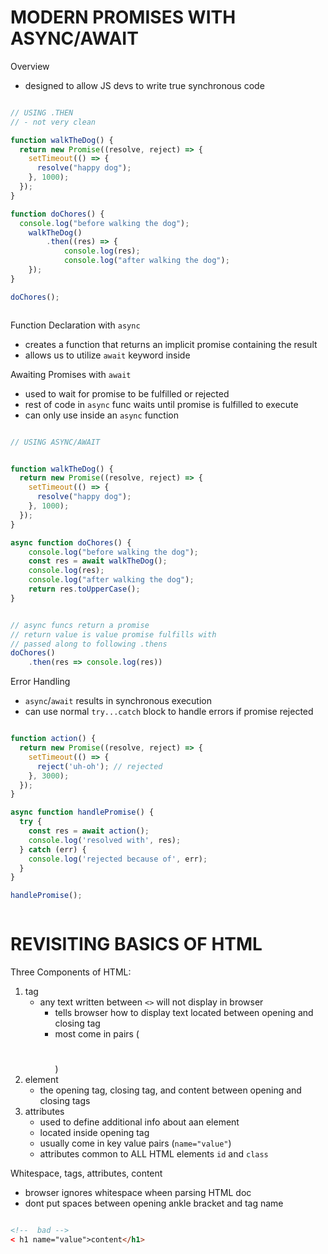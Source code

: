 # MODERN PROMISES WITH ASYNC/AWAIT


Overview
- designed to allow JS devs to write true synchronous code



```js

// USING .THEN
// - not very clean

function walkTheDog() {
  return new Promise((resolve, reject) => {
    setTimeout(() => {
      resolve("happy dog");
    }, 1000);
  });
}

function doChores() {
  console.log("before walking the dog");
	walkTheDog()
		.then((res) => {
			console.log(res);
			console.log("after walking the dog");
  	});
}

doChores();



```


Function Declaration with `async`
- creates a function that returns an implicit promise containing the result
- allows us to utilize `await` keyword inside


Awaiting Promises with `await`
- used to wait for promise to be fulfilled or rejected
- rest of code in `async` func waits until promise is fulfilled to execute
- can only use inside an `async` function


```js

// USING ASYNC/AWAIT


function walkTheDog() {
  return new Promise((resolve, reject) => {
    setTimeout(() => {
      resolve("happy dog");
    }, 1000);
  });
}

async function doChores() {
	console.log("before walking the dog");
	const res = await walkTheDog();
	console.log(res);
	console.log("after walking the dog");
	return res.toUpperCase();
}


// async funcs return a promise
// return value is value promise fulfills with
// passed along to following .thens
doChores()
	.then(res => console.log(res))


```




Error Handling
- `async`/`await` results in synchronous execution
- can use normal `try...catch` block to handle errors if promise rejected


```js

function action() {
  return new Promise((resolve, reject) => {
    setTimeout(() => {
      reject('uh-oh'); // rejected
    }, 3000);
  });
}

async function handlePromise() {
  try {
    const res = await action();
    console.log('resolved with', res);
  } catch (err) {
    console.log('rejected because of', err);
  }
}

handlePromise();



```





# REVISITING BASICS OF HTML


Three Components of HTML:
1. tag
   - any text written between `<>` will not display in browser
	 - tells browser how to display text located between opening and closing tag
	 - most come in pairs (<h1></h1>) 
2. element
	 - the opening tag, closing tag, and content between opening and closing tags
3. attributes
	 - used to define additional info about aan element
	 - located inside opening tag
	 - usually come in key value pairs (`name="value"`)
	 - attributes common to ALL HTML elements `id` and `class`



Whitespace, tags, attributes, content
- browser ignores whitespace wheen parsing HTML doc
- dont put spaces between opening ankle bracket and tag name


```html

<!--  bad -->
< h1 name="value">content</h1>
```